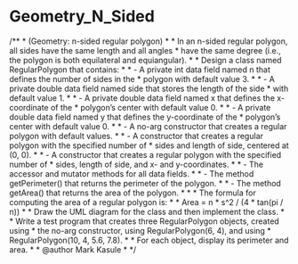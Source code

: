 # Geometry_N_Sided
 /**  * (Geometry: n-sided regular polygon)  *   * In an n-sided regular polygon, all sides have the same length and all angles  * have the same degree (i.e., the polygon is both equilateral and equiangular).  *   * Design a class named RegularPolygon that contains:  *   * - A private int data field named n that defines the number of sides in the  * polygon with default value 3.  *   * - A private double data field named side that stores the length of the side  * with default value 1.  *   * - A private double data field named x that defines the x-coordinate of the  * polygon’s center with default value 0.  *   * - A private double data field named y that defines the y-coordinate of the  * polygon’s center with default value 0.  *   * - A no-arg constructor that creates a regular polygon with default values.  *   * - A constructor that creates a regular polygon with the specified number of  * sides and length of side, centered at (0, 0).  *   * - A constructor that creates a regular polygon with the specified number of  * sides, length of side, and x- and y-coordinates.  *   * - The accessor and mutator methods for all data fields.  *   * - The method getPerimeter() that returns the perimeter of the polygon.  *   * - The method getArea() that returns the area of the polygon.  *   *   * The formula for computing the area of a regular polygon is:  *   * Area = n * s^2 / (4 * tan(pi / n))  *   * Draw the UML diagram for the class and then implement the class.  *   * Write a test program that creates three RegularPolygon objects, created using  * the no-arg constructor, using RegularPolygon(6, 4), and using  * RegularPolygon(10, 4, 5.6, 7.8).  *   * For each object, display its perimeter and area.  *   * @author Mark Kasule  *  */

